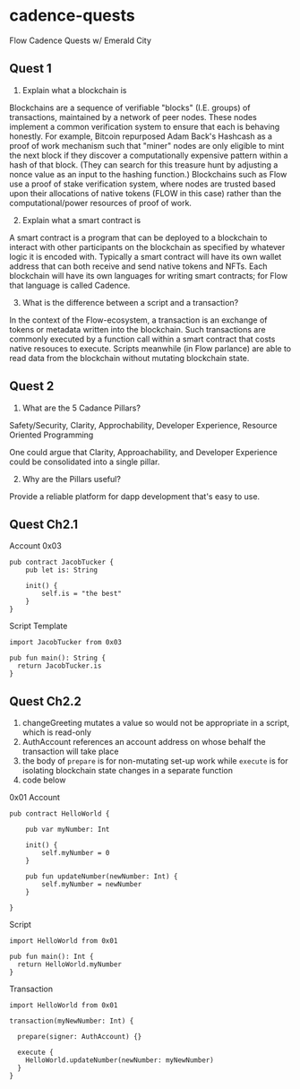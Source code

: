 # cadence-quests
Flow Cadence Quests w/ Emerald City

## Quest 1 

1. Explain what a blockchain is

Blockchains are a sequence of verifiable "blocks" (I.E. groups) of transactions, maintained by a network of peer nodes.  These nodes implement a common verification system to ensure that each is behaving honestly.  For example, Bitcoin repurposed Adam Back's Hashcash as a proof of work mechanism such that "miner" nodes are only eligible to mint the next block if they discover a computationally expensive pattern within a hash of that block.  (They can search for this treasure hunt by adjusting a nonce value as an input to the hashing function.)  Blockchains such as Flow use a proof of stake verification system, where nodes are trusted based upon their allocations of native tokens (FLOW in this case) rather than the computational/power resources of proof of work.

2. Explain what a smart contract is

A smart contract is a program that can be deployed to a blockchain to interact with other participants on the blockchain as specified by whatever logic it is encoded with.  Typically a smart contract will have its own wallet address that can both receive and send native tokens and NFTs.  Each blockchain will have its own languages for writing smart contracts; for Flow that language is called Cadence.

3. What is the difference between a script and a transaction?

In the context of the Flow-ecosystem, a transaction is an exchange of tokens or metadata written into the blockchain.  Such transactions are commonly executed by a function call within a smart contract that costs native resouces to execute.  Scripts meanwhile (in Flow parlance) are able to read data from the blockchain without mutating blockchain state.

## Quest 2

1. What are the 5 Cadance Pillars?

Safety/Security, Clarity, Approchability, Developer Experience, Resource Oriented Programming

One could argue that Clarity, Approachability, and Developer Experience could be consolidated into a single pillar.

2. Why are the Pillars useful?

Provide a reliable platform for dapp development that's easy to use.

## Quest Ch2.1

Account 0x03
```
pub contract JacobTucker {
    pub let is: String

    init() {
        self.is = "the best"
    }
}
```

Script Template
```
import JacobTucker from 0x03

pub fun main(): String {
  return JacobTucker.is
}
```

## Quest Ch2.2

1. changeGreeting mutates a value so would not be appropriate in a script, which is read-only
2. AuthAccount references an account address on whose behalf the transaction will take place
3. the body of `prepare` is for non-mutating set-up work while `execute` is for isolating blockchain state changes in a separate function
4. code below

0x01 Account
```
pub contract HelloWorld {

    pub var myNumber: Int

    init() {
        self.myNumber = 0
    }

    pub fun updateNumber(newNumber: Int) {
        self.myNumber = newNumber
    }

}
```

Script
```
import HelloWorld from 0x01

pub fun main(): Int {
  return HelloWorld.myNumber
}
```

Transaction
```
import HelloWorld from 0x01

transaction(myNewNumber: Int) {

  prepare(signer: AuthAccount) {}

  execute {
    HelloWorld.updateNumber(newNumber: myNewNumber)
  }
}
```
